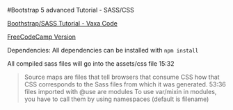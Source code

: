 #Bootstrap 5 advanced Tutorial - SASS/CSS

[Boothstrap/SASS Tutorial - Vaxa Code](https://www.youtube.com/watch?v=IrUER6uq1f4)

[FreeCodeCamp Version](https://www.youtube.com/watch?v=iJKCj8uAHz8&t=3230s)

Dependencies:
All dependencies can be installed with `npm install`



All compiled sass files will go into the assets/css file
15:32 
> Source maps are files that tell browsers that consume CSS how that CSS corresponds to the Sass files from which it was generated.
> 53:36 files imported with @use are modules
> To use var/mixin in modules, you have to call them by using namespaces (default is filename)
